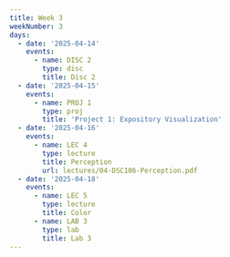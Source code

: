 ```yaml
---
title: Week 3
weekNumber: 3
days:
  - date: '2025-04-14'
    events:
      - name: DISC 2
        type: disc
        title: Disc 2
  - date: '2025-04-15'
    events:
      - name: PROJ 1
        type: proj
        title: 'Project 1: Expository Visualization'
  - date: '2025-04-16'
    events:
      - name: LEC 4
        type: lecture
        title: Perception
        url: lectures/04-DSC106-Perception.pdf
  - date: '2025-04-18'
    events:
      - name: LEC 5
        type: lecture
        title: Color
      - name: LAB 3
        type: lab
        title: Lab 3
---
```

